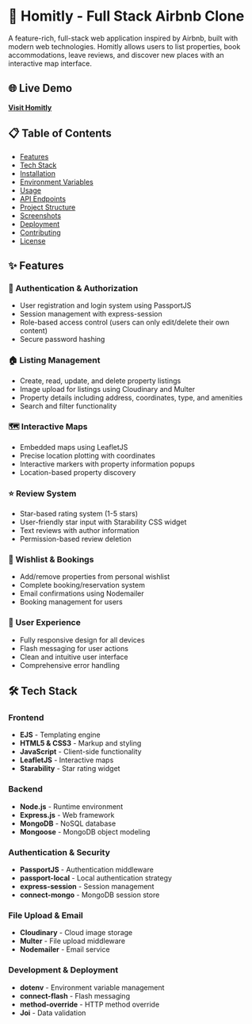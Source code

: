 # 🏡 Homitly - Full Stack Airbnb Clone

A feature-rich, full-stack web application inspired by Airbnb, built with modern web technologies. Homitly allows users to list properties, book accommodations, leave reviews, and discover new places with an interactive map interface.

## 🌐 Live Demo

**[Visit Homitly](your-render-app-url-here)**

## 📋 Table of Contents

- [Features](#features)
- [Tech Stack](#tech-stack)
- [Installation](#installation)
- [Environment Variables](#environment-variables)
- [Usage](#usage)
- [API Endpoints](#api-endpoints)
- [Project Structure](#project-structure)
- [Screenshots](#screenshots)
- [Deployment](#deployment)
- [Contributing](#contributing)
- [License](#license)

## ✨ Features

### 🔐 Authentication & Authorization
- User registration and login system using PassportJS
- Session management with express-session
- Role-based access control (users can only edit/delete their own content)
- Secure password hashing

### 🏠 Listing Management
- Create, read, update, and delete property listings
- Image upload for listings using Cloudinary and Multer
- Property details including address, coordinates, type, and amenities
- Search and filter functionality

### 🗺️ Interactive Maps
- Embedded maps using LeafletJS
- Precise location plotting with coordinates
- Interactive markers with property information popups
- Location-based property discovery

### ⭐ Review System
- Star-based rating system (1-5 stars)
- User-friendly star input with Starability CSS widget
- Text reviews with author information
- Permission-based review deletion

### 💖 Wishlist & Bookings
- Add/remove properties from personal wishlist
- Complete booking/reservation system
- Email confirmations using Nodemailer
- Booking management for users

### 📱 User Experience
- Fully responsive design for all devices
- Flash messaging for user actions
- Clean and intuitive user interface
- Comprehensive error handling

## 🛠️ Tech Stack

### Frontend
- **EJS** - Templating engine
- **HTML5 & CSS3** - Markup and styling
- **JavaScript** - Client-side functionality
- **LeafletJS** - Interactive maps
- **Starability** - Star rating widget

### Backend
- **Node.js** - Runtime environment
- **Express.js** - Web framework
- **MongoDB** - NoSQL database
- **Mongoose** - MongoDB object modeling

### Authentication & Security
- **PassportJS** - Authentication middleware
- **passport-local** - Local authentication strategy
- **express-session** - Session management
- **connect-mongo** - MongoDB session store

### File Upload & Email
- **Cloudinary** - Cloud image storage
- **Multer** - File upload middleware
- **Nodemailer** - Email service

### Development & Deployment
- **dotenv** - Environment variable management
- **connect-flash** - Flash messaging
- **method-override** - HTTP method override
- **Joi** - Data validation
